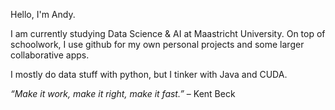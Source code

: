 Hello, I'm Andy.

I am currently studying Data Science & AI at Maastricht University. On top of schoolwork, I use github for my own personal projects and some larger collaborative apps.

I mostly do data stuff with python, but I tinker with Java and CUDA.

*“Make it work, make it right, make it fast.”* – Kent Beck
